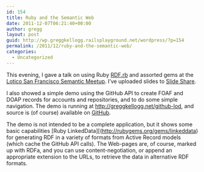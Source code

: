 ```yaml
---
id: 154
title: Ruby and the Semantic Web
date: 2011-12-07T06:21:40+00:00
author: gregg
layout: post
guid: http://wp.greggkellogg.railsplayground.net/wordpress/?p=154
permalink: /2011/12/ruby-and-the-semantic-web/
categories:
  - Uncategorized
---
```

This evening, I gave a talk on using Ruby [RDF.rb](http://rubygems.org/gems/rdf) and assorted gems at the [Lotico San Francisco Semantic Meetup](http://www.meetup.com/The-San-Francisco-Semantic-Web-Meetup/events/36879012/?a=cr1p_grp&rv=cr1). I&#8217;ve uploaded slides to [Slide Share](http://www.slideshare.net/gkellogg1/ruby-semweb-20111206).

I also showed a simple demo using the GitHub API to create FOAF and DOAP records for accounts and repositories, and to do some simple navigation. The demo is running at <http://greggkellogg.net/github-lod>, and source is (of course) available on [GitHub](http://github.com/gkellogg/github-lod).

The demo is not intended to be a complete application, but it shows some basic capabilities [Ruby LinkedData][(http://rubygems.org/gems/linkeddata) for generating RDF in a variety of formats from Active Record models (which cache the GitHub API calls). The Web-pages are, of course, marked up with RDFa, and you can use content-negotiation, or append an appropriate extension to the URLs, to retrieve the data in alternative RDF formats.
